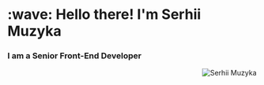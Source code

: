 <h1 align="left" id="mserhii1029-title">:wave: Hello there! I'm Serhii Muzyka</h1>
<h3 align="left">I am a Senior Front-End Developer</h3>


<a href="#mserhii1029-title">
  <img src="https://github-readme-stats.vercel.app/api?username=mserhii1029&show_icons=true&theme=react&count_private=true&include_all_commits=true" alt="Serhii Muzyka" align="right" />
</a>
